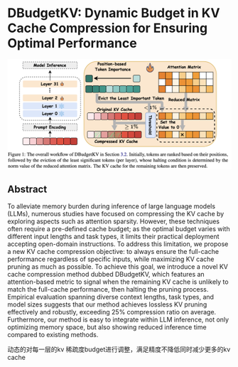 # DBudgetKV: Dynamic Budget in KV Cache Compression for Ensuring Optimal Performance

<p align="center">
<img src="fig1.png" width="600" title="blank">
</p>

## Abstract

To alleviate memory burden during inference of large language models (LLMs),
numerous studies have focused on compressing the KV cache by exploring aspects
such as attention sparsity. However, these techniques often require a
pre-defined cache budget; as the optimal budget varies with different input
lengths and task types, it limits their practical deployment accepting
open-domain instructions. To address this limitation, we propose a new KV cache
compression objective: to always ensure the full-cache performance regardless
of specific inputs, while maximizing KV cache pruning as much as possible. To
achieve this goal, we introduce a novel KV cache compression method dubbed
DBudgetKV, which features an attention-based metric to signal when the
remaining KV cache is unlikely to match the full-cache performance, then
halting the pruning process. Empirical evaluation spanning diverse context
lengths, task types, and model sizes suggests that our method achieves lossless
KV pruning effectively and robustly, exceeding 25% compression ratio on
average. Furthermore, our method is easy to integrate within LLM inference, not
only optimizing memory space, but also showing reduced inference time compared
to existing methods.

动态的对每一层的kv 稀疏度budget进行调整，满足精度不降低同时减少更多的kv cache